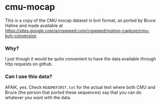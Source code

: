 # cmu-mocap

This is a copy of the CMU mocap dataset in bvh format, as ported by Bruce Hahne and made available at https://sites.google.com/a/cgspeed.com/cgspeed/motion-capture/cmu-bvh-conversion

### Why?

I just though it would be quite convenient to have the data available through http requests on github.

### Can I use this data?

AFAIK, yes. Check `READMEFIRST.txt` for the actual text where both CMU and Bruce (the person that ported these sequences) say that you can do whatever you want with the data.
